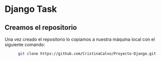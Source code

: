 <h1>Django Task</h1>
<h2>Creamos el repositorio</h2>
<p>Una vez creado el repositorio lo copiamos a nuestra máquina local con el siguiente comando:</p>

``` bash
      git clone https://github.com/CristinaCalvo/Proyecto-Django.git
```

<h2></h2>
